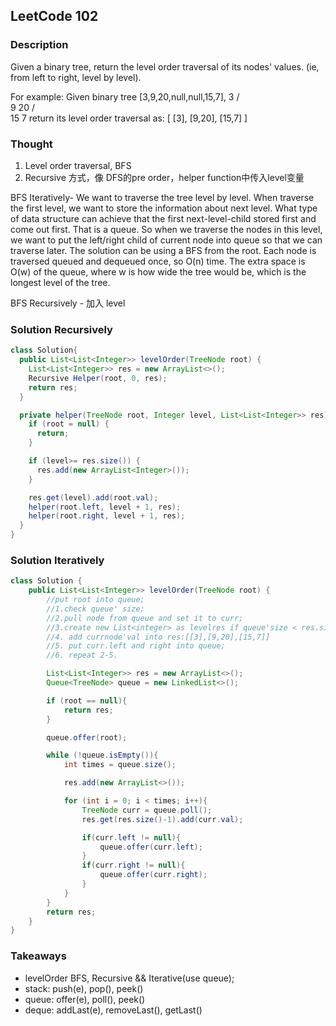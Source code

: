 ## LeetCode 102

### Description
Given a binary tree, return the level order traversal of its nodes' values. (ie, from left to right, level by level).

For example:
Given binary tree [3,9,20,null,null,15,7],
    3
   / \
  9  20
    /  \
   15   7
return its level order traversal as:
[
  [3],
  [9,20],
  [15,7]
]

### Thought
1. Level order traversal, BFS
2. Recursive 方式，像 DFS的pre order，helper function中传入level变量

BFS Iteratively- We want to traverse the tree level by level. When traverse the first level, we want to store the
information about next level. What type of data structure can achieve that the first next-level-child
stored first and come out first. That is a queue. So when we traverse the nodes in this level, we
want to put the left/right child of current node into queue so that we can traverse later. The
solution can be using a BFS from the root. Each node is traversed queued and dequeued once,
so O(n) time. The extra space is O(w) of the queue, where w is how wide the tree would be, which
is the longest level of the tree.

BFS Recursively - 加入 level

### Solution Recursively
```java
class Solution{
  public List<List<Integer>> levelOrder(TreeNode root) {
    List<List<Integer>> res = new ArrayList<>();
    Recursive Helper(root, 0, res);
    return res;
  }

  private helper(TreeNode root, Integer level, List<List<Integer>> res){
    if (root = null) {
      return;
    }

    if (level>= res.size()) {
      res.add(new ArrayList<Integer>());
    }

    res.get(level).add(root.val);
    helper(root.left, level + 1, res);
    helper(root.right, level + 1, res);
  }
}
```

### Solution Iteratively
```java
class Solution {
    public List<List<Integer>> levelOrder(TreeNode root) {
        //put root into queue;
        //1.check queue' size;
        //2.pull node from queue and set it to curr;
        //3.create new List<integer> as levelres if queue'size < res.size.{}
        //4. add currnode'val into res:[[3],[9,20],[15,7]]
        //5. put curr.left and right into queue;
        //6. repeat 2-5.

        List<List<Integer>> res = new ArrayList<>();
        Queue<TreeNode> queue = new LinkedList<>();

        if (root == null){
            return res;
        }

        queue.offer(root);

        while (!queue.isEmpty()){
            int times = queue.size();

            res.add(new ArrayList<>());

            for (int i = 0; i < times; i++){
                TreeNode curr = queue.poll();
                res.get(res.size()-1).add(curr.val);

                if(curr.left != null){
                    queue.offer(curr.left);
                }
                if(curr.right != null){
                    queue.offer(curr.right);
                }
            }     
        }
        return res;   
    }
}
```

### Takeaways
* levelOrder BFS, Recursive && Iterative(use queue);
* stack: push(e), pop(), peek()
* queue: offer(e), poll(), peek()
* deque: addLast(e), removeLast(), getLast()

